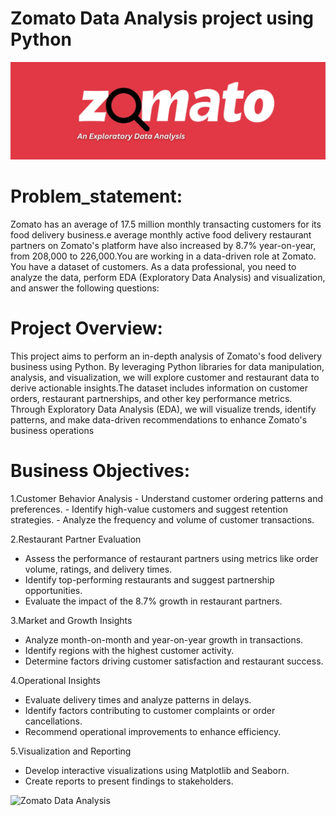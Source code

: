 # Zomato Data Analysis project using Python
![Zomato](https://github.com/Mahadevkempe/Python_projects/blob/main/Zomato_logo.png)

# Problem_statement:
Zomato has an average of 17.5 million monthly transacting customers for its food delivery business.e average monthly active food delivery restaurant partners on Zomato's platform have also increased by 8.7% year-on-year, from 208,000 to 226,000​.You are working in a data-driven role at Zomato. You have a dataset of customers. As a data professional, you need to analyze the data, perform EDA (Exploratory Data Analysis) and visualization, and answer the following questions:

# Project Overview: 
This project aims to perform an in-depth analysis of Zomato's food delivery business using Python. By leveraging Python libraries for data manipulation, analysis, and visualization, we will explore customer and restaurant data to derive actionable insights.The dataset includes information on customer orders, restaurant partnerships, and other key performance metrics. Through Exploratory Data Analysis (EDA), we will visualize trends, identify patterns, and make data-driven recommendations to enhance Zomato's business operations 

# Business Objectives:
1.Customer Behavior Analysis
    - Understand customer ordering patterns and preferences.
    - Identify high-value customers and suggest retention strategies.
    - Analyze the frequency and volume of customer transactions.

2.Restaurant Partner Evaluation
  - Assess the performance of restaurant partners using metrics like order volume, ratings, and delivery times.
  - Identify top-performing restaurants and suggest partnership opportunities.
  - Evaluate the impact of the 8.7% growth in restaurant partners.

3.Market and Growth Insights
  - Analyze month-on-month and year-on-year growth in transactions.
  - Identify regions with the highest customer activity.
  - Determine factors driving customer satisfaction and restaurant success.

4.Operational Insights
  - Evaluate delivery times and analyze patterns in delays.
  - Identify factors contributing to customer complaints or order cancellations.
  - Recommend operational improvements to enhance efficiency.

5.Visualization and Reporting
  - Develop interactive visualizations using Matplotlib and Seaborn.
  - Create reports to present findings to stakeholders.

![Zomato Data Analysis](https://github.com/Mahadevkempe/Python_projects/blob/main/Zomato%20data.ipynb)
 

